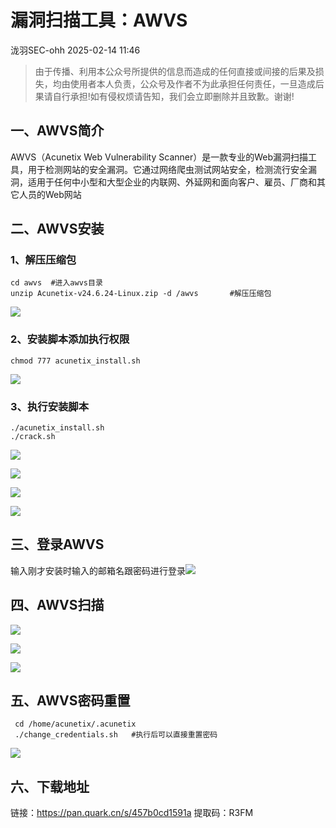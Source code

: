 #  漏洞扫描工具：AWVS   
 泷羽SEC-ohh   2025-02-14 11:46  
  
>   
> 由于传播、利用本公众号所提供的信息而造成的任何直接或间接的后果及损失，均由使用者本人负责，公众号及作者不为此承担任何责任，一旦造成后果请自行承担!如有侵权烦请告知，我们会立即删除并且致歉。谢谢!  
  
## 一、AWVS简介   
  
AWVS（Acunetix Web Vulnerability Scanner）是一款专业的Web漏洞扫描工具，用于检测网站的安全漏洞。它通过网络爬虫测试网站安全，检测流行安全漏洞，适用于任何中小型和大型企业的内联网、外延网和面向客户、雇员、厂商和其它人员的Web网站  
## 二、AWVS安装   
### 1、解压压缩包  
```
cd awvs  #进入awvs目录
unzip Acunetix-v24.6.24-Linux.zip -d /awvs       #解压压缩包

```  
  
![](https://mmbiz.qpic.cn/mmbiz_png/wul7icMxhHHBAibyBOWTZvTNrBQCJ6ImKHwM4lZG4HlN09ahJ79w4YmqtQ9VHrW3kqp2uDgNtnMiccpuuwNWXWdug/640?wx_fmt=png&from=appmsg "")  
### 2、安装脚本添加执行权限  
```
chmod 777 acunetix_install.sh 

```  
  
![](https://mmbiz.qpic.cn/mmbiz_png/wul7icMxhHHBAibyBOWTZvTNrBQCJ6ImKHvibBZtAbFL5945bszJDCp7XEwiba0ndnB2M97U8amIjBlMrInn4J3icXw/640?wx_fmt=png&from=appmsg "")  
### 3、执行安装脚本  
```
./acunetix_install.sh
./crack.sh  

```  
  
![](https://mmbiz.qpic.cn/mmbiz_png/wul7icMxhHHBAibyBOWTZvTNrBQCJ6ImKHf06cChHW7HGOIjrfkicKzoMeCx3QiaibndZvGWu1yqZceWVUlK0OlNnAw/640?wx_fmt=png&from=appmsg "")  
  
![](https://mmbiz.qpic.cn/mmbiz_png/wul7icMxhHHBAibyBOWTZvTNrBQCJ6ImKHDhjlNvBloOgtQjlvsrQiaWMYPvKad1yTUH2iaooya5P2yR1NFgMsJQGQ/640?wx_fmt=png&from=appmsg "")  
  
![](https://mmbiz.qpic.cn/mmbiz_png/wul7icMxhHHBAibyBOWTZvTNrBQCJ6ImKHPILfMpVSJZ4c1c4eqcUhYxnUb0cZtCaK2I1VIKepf8YCIX2aELXIsA/640?wx_fmt=png&from=appmsg "")  
  
![](https://mmbiz.qpic.cn/mmbiz_png/wul7icMxhHHBAibyBOWTZvTNrBQCJ6ImKHxSR2cicIjDOMLcrica8z1OZ2eKC5EzEYSUk9J8WbCkMeUsuFMHw5snWA/640?wx_fmt=png&from=appmsg "")  
## 三、登录AWVS   
  
输入刚才安装时输入的邮箱名跟密码进行登录![](https://mmbiz.qpic.cn/mmbiz_png/wul7icMxhHHBAibyBOWTZvTNrBQCJ6ImKHOJaYhU0ibXGrL1PG5J1dePfXicTlKCr0eUkeiaDNuFN5W9pt8drXAzdibw/640?wx_fmt=png&from=appmsg "")  
  
## 四、AWVS扫描   
  
![](https://mmbiz.qpic.cn/mmbiz_png/wul7icMxhHHBAibyBOWTZvTNrBQCJ6ImKHhq5UGnRbicWssCymPyDichFehd9WTU4Fsh8LOUDXFtuMVHRRWNQKTribQ/640?wx_fmt=png&from=appmsg "")  
  
![](https://mmbiz.qpic.cn/mmbiz_png/wul7icMxhHHBAibyBOWTZvTNrBQCJ6ImKHKDBFByyp0m9kkQuFX2qt5ZiaeyUYbnl4C3iaOeseYofZa0SmJcMDu8NA/640?wx_fmt=png&from=appmsg "")  
  
![](https://mmbiz.qpic.cn/mmbiz_png/wul7icMxhHHBAibyBOWTZvTNrBQCJ6ImKH1ibtrtvdsM5z9rpphS8N4L84taoAmDGA3egVMekrhozfc4Wqs4Ntxlg/640?wx_fmt=png&from=appmsg "")  
## 五、AWVS密码重置   
```
 cd /home/acunetix/.acunetix  
 ./change_credentials.sh   #执行后可以直接重置密码

```  
  
![](https://mmbiz.qpic.cn/mmbiz_png/wul7icMxhHHBAibyBOWTZvTNrBQCJ6ImKHmAibOia3BlhDYysldkpbh1F8ZuhaQX6rYI7Sw4W7UWmdwaOK4kqpmXgg/640?wx_fmt=png&from=appmsg "")  
## 六、下载地址   
  
链接：https://pan.quark.cn/s/457b0cd1591a 提取码：R3FM  
  
  

